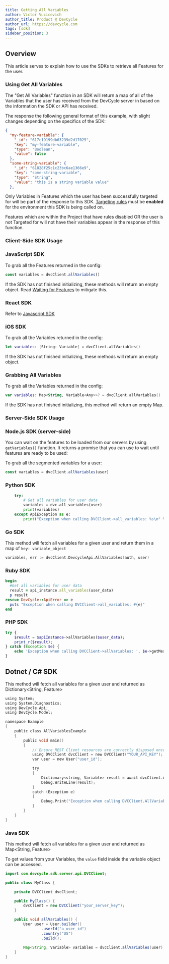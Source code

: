 ```yaml
---
title: Getting All Variables
author: Victor Vucicevich
author_title: Product @ DevCycle
author_url: https://devcycle.com
tags: [sdk]
sidebar_position: 3
---
```


## Overview

This article serves to explain how to use the SDKs to retrieve all Features for the user. 

### Using Get All Variables

The "Get All Variables" function in an SDK will return a map of all of the Variables that the user has received from the DevCycle server in based on the information the SDK or API has received. 

The response the following general format of this example, with slight changes depending on the specifics of the SDK:

```json
{
  "my-feature-variable": {
    "_id": "617c19199db63239d2d17025",
    "key": "my-feature-variable",
    "type": "Boolean",
    "value": false
  },
  "some-string-variable": {
    "_id": "61828f25c1c23bc6ae1366e9",
    "key": "some-string-variable",
    "type": "String",
    "value": "this is a string variable value"
  },
```

Only Variables in Features which the user has been successfully targeted for will be part of the response to this SDK. [Targeting rules](/docs/home/feature-management/features-and-variables/targeting-users) must be **enabled** for the environment this SDK is being called on.  

Features which are within the Project that have rules disabled OR the user is not Targeted for will not have their variables appear in the response of this function. 

### Client-Side SDK Usage

### **JavaScript SDK**

To grab all the Features returned in the config:

```js
const variables = dvcClient.allVariables()
```

If the SDK has not finished initializing, these methods will return an empty object. Read [Waiting for Features](/docs/sdk/client-side-sdks/javascript#waiting-for-features) to mitigate this.

### **React SDK**

Refer to [Javascript SDK](#javascript-sdk)

### **iOS SDK**

To grab all the Variables returned in the config:

```swift
let variables: [String: Variable] = dvcClient.allVariables()
```

If the SDK has not finished initializing, these methods will return an empty object.

### Grabbing All Variables

To grab all the Variables returned in the config:

```kotlin
var variables: Map<String, Variable<Any>>? = dvcClient.allVariables()
```

If the SDK has not finished initializing, this method will return an empty Map.

### Server-Side SDK Usage

### **Node.js SDK (server-side)**

You can wait on the features to be loaded from our servers by using `getVariables()` function. It returns a promise that you can use to wait until features are ready to be used:

To grab all the segmented variables for a user:

```javascript
const variables = dvcClient.allVariables(user)
```


### **Python SDK**

```python
    try:
        # Get all variables for user data
        variables = dvc.all_variables(user)
        print(variables)
    except ApiException as e:
        print("Exception when calling DVCClient->all_variables: %s\n" % e)
```

### **Go SDK**

This method will fetch all variables for a given user and return them in a map of `key: variable_object`

```go
variables, err := dvcClient.DevcycleApi.AllVariables(auth, user)
```

### **Ruby SDK**

```ruby
begin
  #Get all variables for user data
  result = api_instance.all_variables(user_data)
  p result
rescue DevCycle::ApiError => e
  puts "Exception when calling DVCClient->all_variables: #{e}"
end
```

### **PHP SDK**

```php
try {
    $result = $apiInstance->allVariables($user_data);
    print_r($result);
} catch (Exception $e) {
    echo 'Exception when calling DVCClient->allVariables: ', $e->getMessage(), PHP_EOL;
}
```

## **Dotnet / C# SDK**

This method will fetch all variables for a given user and returned as Dictionary&lt;String, Feature&gt;

```c
using System;
using System.Diagnostics;
using DevCycle.Api;
using DevCycle.Model;

namespace Example
{
    public class AllVariablesExample
    {
        public void main()
        {
            // Ensure REST Client resources are correctly disposed once no longer required
            using DVCClient dvcClient = new DVCClient("YOUR_API_KEY");
            var user = new User("user_id"); 

            try
            {
                Dictionary<string, Variable> result = await dvcClient.AllVariablesAsync(user);
                Debug.WriteLine(result);
            }
            catch (Exception e)
            {
                Debug.Print("Exception when calling DVCClient.AllVariablesAsync: " + e.Message );
            }
        }
    }
}
```


### **Java SDK**

This method will fetch all variables for a given user and returned as Map&lt;String, Feature&gt;

To get values from your Variables, the `value` field inside the variable object can be accessed.


```java
import com.devcycle.sdk.server.api.DVCClient;

public class MyClass {

    private DVCClient dvcClient;

    public MyClass() {
        dvcClient = new DVCClient("your_server_key");
    }

    public void allVariables() {
        User user = User.builder()
                .userId("a_user_id")
                .country("US")
                .build();
        
        Map<String, Variable> variables = dvcClient.allVariables(user);
    }
}
```
